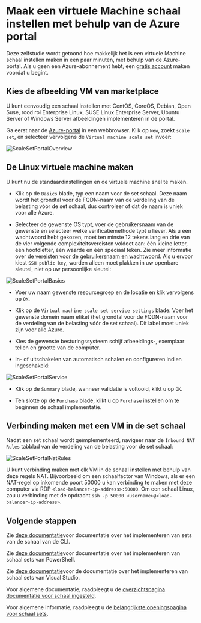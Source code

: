 <properties
    pageTitle="Maak een virtuele Machine schaal instellen met behulp van de Azure portal | Microsoft Azure"
    description="Schaal sets met behulp van Azure portal implementeren."
    keywords="VM schaal sets" 
    services="virtual-machine-scale-sets"
    documentationCenter=""
    authors="gatneil"
    manager="madhana"
    editor="tysonn"
    tags="azure-resource-manager" />

<tags
    ms.service="virtual-machine-scale-sets"
    ms.workload="infrastructure-services"
    ms.tgt_pltfrm="vm"
    ms.devlang="na"
    ms.topic="article"
    ms.date="09/15/2016"
    ms.author="gatneil"/>

# <a name="create-a-virtual-machine-scale-set-using-the-azure-portal"></a>Maak een virtuele Machine schaal instellen met behulp van de Azure portal

Deze zelfstudie wordt getoond hoe makkelijk het is een virtuele Machine schaal instellen maken in een paar minuten, met behulp van de Azure-portal. Als u geen een Azure-abonnement hebt, een [gratis account](https://azure.microsoft.com/free/) maken voordat u begint.

## <a name="choose-the-vm-image-from-the-marketplace"></a>Kies de afbeelding VM van marketplace

U kunt eenvoudig een schaal instellen met CentOS, CoreOS, Debian, Open Suse, rood rol Enterprise Linux, SUSE Linux Enterprise Server, Ubuntu Server of Windows Server afbeeldingen implementeren in de portal.

Ga eerst naar de [Azure-portal](https://portal.azure.com) in een webbrowser. Klik op `New`, zoekt `scale set`, en selecteer vervolgens de `Virtual machine scale set` invoer:

![ScaleSetPortalOverview](./media/virtual-machine-scale-sets-portal-create/ScaleSetPortalOverview.PNG)

## <a name="create-the-linux-virtual-machine"></a>De Linux virtuele machine maken

U kunt nu de standaardinstellingen en de virtuele machine snel te maken.

* Klik op de `Basics` blade, typ een naam voor de set schaal. Deze naam wordt het grondtal voor de FQDN-naam van de verdeling van de belasting vóór de set schaal, dus controleer of dat de naam is uniek voor alle Azure.

* Selecteer de gewenste OS typt, voer de gebruikersnaam van de gewenste en selecteer welke verificatiemethode typt u liever. Als u een wachtwoord hebt gekozen, moet ten minste 12 tekens lang en drie van de vier volgende complexiteitsvereisten voldoet aan: één kleine letter, één hoofdletter, één waarde en één speciaal teken. Zie meer informatie over [de vereisten voor de gebruikersnaam en wachtwoord](../virtual-machines/virtual-machines-windows-faq.md#what-are-the-username-requirements-when-creating-a-vm). Als u ervoor kiest `SSH public key`, worden alleen moet plakken in uw openbare sleutel, niet op uw persoonlijke sleutel:

![ScaleSetPortalBasics](./media/virtual-machine-scale-sets-portal-create/ScaleSetPortalBasics.PNG)

* Voer uw naam gewenste resourcegroep en de locatie en klik vervolgens op `OK`.

* Klik op de `Virtual machine scale set service settings` blade: Voer het gewenste domein naam etiket (het grondtal voor de FQDN-naam voor de verdeling van de belasting vóór de set schaal). Dit label moet uniek zijn voor alle Azure.

* Kies de gewenste besturingssysteem schijf afbeeldings-, exemplaar tellen en grootte van de computer.

* In- of uitschakelen van automatisch schalen en configureren indien ingeschakeld:

![ScaleSetPortalService](./media/virtual-machine-scale-sets-portal-create/ScaleSetPortalService.PNG)

* Klik op de `Summary` blade, wanneer validatie is voltooid, klikt u op `OK`.

* Ten slotte op de `Purchase` blade, klikt u op `Purchase` instellen om te beginnen de schaal implementatie.

## <a name="connect-to-a-vm-in-the-scale-set"></a>Verbinding maken met een VM in de set schaal

Nadat een set schaal wordt geïmplementeerd, navigeer naar de `Inbound NAT Rules` tabblad van de verdeling van de belasting voor de set schaal:

![ScaleSetPortalNatRules](./media/virtual-machine-scale-sets-portal-create/ScaleSetPortalNatRules.PNG)

U kunt verbinding maken met elk VM in de schaal instellen met behulp van deze regels NAT. Bijvoorbeeld om een schaalfactor van Windows, als er een NAT-regel op inkomende poort 50000 u kan verbinding te maken met deze computer via RDP `<load-balancer-ip-address>:50000`. Om een schaal Linux, zou u verbinding met de opdracht `ssh -p 50000 <username>@<load-balancer-ip-address>`.

## <a name="next-steps"></a>Volgende stappen

Zie [deze documentatie](./virtual-machine-scale-sets-cli-quick-create.md)voor documentatie over het implementeren van sets van de schaal van de CLI.

Zie [deze documentatie](./virtual-machine-scale-sets-windows-create.md)voor documentatie over het implementeren van schaal sets van PowerShell.

Zie [deze documentatie](./virtual-machine-scale-sets-vs-create.md)voor de documentatie over het implementeren van schaal sets van Visual Studio.

Voor algemene documentatie, raadpleegt u de [overzichtspagina documentatie voor schaal ingesteld](./virtual-machine-scale-sets-overview.md).

Voor algemene informatie, raadpleegt u de [belangrijkste openingspagina voor schaal sets](https://azure.microsoft.com/services/virtual-machine-scale-sets/).

